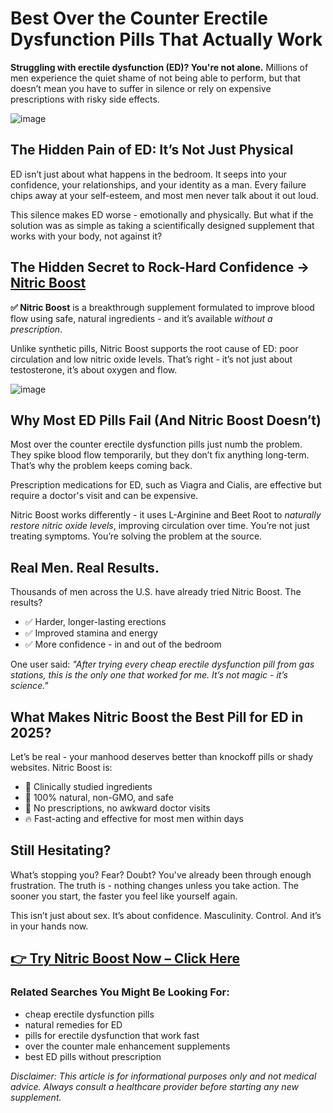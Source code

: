 <h1>Best Over the Counter Erectile Dysfunction Pills That Actually Work</h1>

<p><strong>Struggling with erectile dysfunction (ED)? You're not alone.</strong> Millions of men experience the quiet shame of not being able to perform, but that doesn’t mean you have to suffer in silence or rely on expensive prescriptions with risky side effects.</p>

<!-- IMAGE PLACEHOLDER: Hero image of man looking relieved/confident -->
![image](https://github.com/user-attachments/assets/8f85948e-af5b-4bcd-b1e6-4ba43a15af8c)


<h2>The Hidden Pain of ED: It’s Not Just Physical</h2>
<p>ED isn’t just about what happens in the bedroom. It seeps into your confidence, your relationships, and your identity as a man. Every failure chips away at your self-esteem, and most men never talk about it out loud.</p>

<p>This silence makes ED worse - emotionally and physically. But what if the solution was as simple as taking a scientifically designed supplement that works with your body, not against it?</p>

<h2>The Hidden Secret to Rock-Hard Confidence → <a href="https://getnitricboost.com/?affiliate=tuharskyaf&tid=TID" target="_blank">Nitric Boost</a></h2>
<p><strong>✅ Nitric Boost</strong> is a breakthrough supplement formulated to improve blood flow using safe, natural ingredients - and it’s available <em>without a prescription</em>.</p>

<p>Unlike synthetic pills, Nitric Boost supports the root cause of ED: poor circulation and low nitric oxide levels. That’s right - it’s not just about testosterone, it’s about oxygen and flow.</p>

<!-- IMAGE PLACEHOLDER: Bottle of Nitric Boost or ingredient diagram -->
![image](https://github.com/user-attachments/assets/2c271d2c-1c0a-4f8b-a5dd-504e594c0db9)


<h2>Why Most ED Pills Fail (And Nitric Boost Doesn’t)</h2>
<p>Most over the counter erectile dysfunction pills just numb the problem. They spike blood flow temporarily, but they don’t fix anything long-term. That’s why the problem keeps coming back.</p>

<p>Prescription medications for ED, such as Viagra and Cialis, are effective but require a doctor's visit and can be expensive. </p>

<p>Nitric Boost works differently - it uses L-Arginine and Beet Root to <em>naturally restore nitric oxide levels</em>, improving circulation over time. You’re not just treating symptoms. You’re solving the problem at the source.</p>

<h2>Real Men. Real Results.</h2>
<p>Thousands of men across the U.S. have already tried Nitric Boost. The results?</p>

<ul>
  <li>✅ Harder, longer-lasting erections</li>
  <li>✅ Improved stamina and energy</li>
  <li>✅ More confidence - in and out of the bedroom</li>
</ul>

<p>One user said: <em>"After trying every cheap erectile dysfunction pill from gas stations, this is the only one that worked for me. It’s not magic - it’s science."</em></p>

<h2>What Makes Nitric Boost the Best Pill for ED in 2025?</h2>
<p>Let’s be real - your manhood deserves better than knockoff pills or shady websites. Nitric Boost is:</p>

<ul>
  <li>🧪 Clinically studied ingredients</li>
  <li>🌱 100% natural, non-GMO, and safe</li>
  <li>🚫 No prescriptions, no awkward doctor visits</li>
  <li>🔥 Fast-acting and effective for most men within days</li>
</ul>

<h2>Still Hesitating?</h2>
<p>What’s stopping you? Fear? Doubt? You've already been through enough frustration. The truth is - nothing changes unless you take action. The sooner you start, the faster you feel like yourself again.</p>


<p>This isn’t just about sex. It’s about confidence. Masculinity. Control. And it’s in your hands now.</p>

<h2><a href="https://getnitricboost.com/?affiliate=tuharskyaf&tid=TID" target="_blank">👉 Try Nitric Boost Now – Click Here</a></h2>



<h3>Related Searches You Might Be Looking For:</h3>
<ul>
  <li>cheap erectile dysfunction pills</li>
  <li>natural remedies for ED</li>
  <li>pills for erectile dysfunction that work fast</li>
  <li>over the counter male enhancement supplements</li>
  <li>best ED pills without prescription</li>
</ul>

<p><em>Disclaimer: This article is for informational purposes only and not medical advice. Always consult a healthcare provider before starting any new supplement.</em></p>
